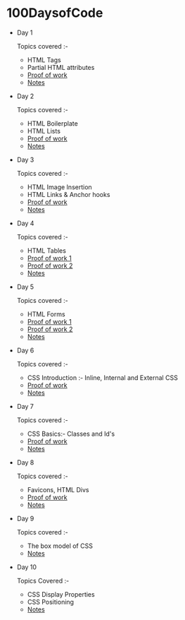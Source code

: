 # 100DaysofCode

- Day 1
    
    Topics covered :- 

    - HTML Tags
    - Partial HTML attributes
    - [Proof of work](https://codepen.io/GeekGuy-29/pen/RwJyRxq)
    - [Notes](https://github.com/GeekGuy-29/100DaysofCode/blob/main/Notes/D1%20Notes)

- Day 2
    
    Topics covered :- 

    - HTML Boilerplate
    - HTML Lists
    - [Proof of work](https://codepen.io/GeekGuy-29/pen/gOKzqZv)
    - [Notes](https://github.com/GeekGuy-29/100DaysofCode/blob/main/Notes/D2%20Notes)

- Day 3
    
    Topics covered :- 

    - HTML Image Insertion
    - HTML Links & Anchor hooks
    - [Proof of work](https://github.com/GeekGuy-29/100DaysofCode/blob/main/Personal%20Profile/index.html)
    - [Notes](https://github.com/GeekGuy-29/100DaysofCode/blob/main/Notes/D3%20Notes)

- Day 4
    
    Topics covered :- 

    - HTML Tables
    - [Proof of work 1](https://github.com/GeekGuy-29/100DaysofCode/blob/main/100doc.html)
    - [Proof of work 2](https://github.com/GeekGuy-29/100DaysofCode/blob/main/Personal%20Profile/index.html)
    - [Notes](https://github.com/GeekGuy-29/100DaysofCode/blob/main/Notes/D4%20Notes)

- Day 5
    
    Topics covered :- 

    - HTML Forms
    - [Proof of work 1](https://github.com/GeekGuy-29/100DaysofCode/blob/main/Personal%20Profile/rmo.html)
    - [Proof of work 2](https://github.com/GeekGuy-29/100DaysofCode/blob/main/Personal%20Profile/index.html)
    - [Notes](https://github.com/GeekGuy-29/100DaysofCode/blob/main/Notes/D5%20Notes)
  
- Day 6
    
    Topics covered :- 

    - CSS Introduction :- Inline, Internal and External CSS
    - [Proof of work](https://github.com/GeekGuy-29/100DaysofCode/blob/main/Personal%20Profile/CSS/index.css)
    - [Notes](https://github.com/GeekGuy-29/100DaysofCode/blob/main/Notes/D6%20Notes)
    
- Day 7
    
    Topics covered :- 

    - CSS Basics:- Classes and Id's
    - [Proof of work](https://github.com/GeekGuy-29/100DaysofCode/blob/main/Personal%20Profile/CSS/index.css)
    - [Notes](https://github.com/GeekGuy-29/100DaysofCode/blob/main/Notes/D7%20Notes)

- Day 8
    
    Topics covered :- 

    - Favicons, HTML Divs
    - [Proof of work](https://github.com/GeekGuy-29/100DaysofCode/tree/main/Chiranjeev's%20Portfolio)
    - [Notes](https://github.com/GeekGuy-29/100DaysofCode/blob/main/Notes/D8%20Notes)

- Day 9
    
    Topics covered :- 

    - The box model of CSS
    - [Notes](https://github.com/GeekGuy-29/100DaysofCode/blob/main/Notes/D9%20Notes)
  
- Day 10

    Topics Covered :-
    
    - CSS Display Properties
    - CSS Positioning
    - [Notes](https://github.com/GeekGuy-29/100DaysofCode/blob/main/Notes/D10%20Notes)
 


